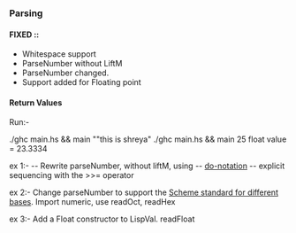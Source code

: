 ### Parsing
#### FIXED ::
- Whitespace support
- ParseNumber without LiftM
- ParseNumber changed.
- Support added for Floating point

#### Return Values

Run:-

./ghc main.hs && main "\"this is shreya\"
./ghc main.hs && main 25
float value = 23.3334

ex 1:- 
-- Rewrite parseNumber, without liftM, using
-- [do-notation]()
-- explicit sequencing with the >>= operator 

ex 2:- Change parseNumber to support the [Scheme standard for different bases](http://www.schemers.org/Documents/Standards/R5RS/HTML/r5rs-Z-H-9.html#%_sec_6.2.4). Import numeric, use readOct, readHex

ex 3:- Add a Float constructor to LispVal. readFloat